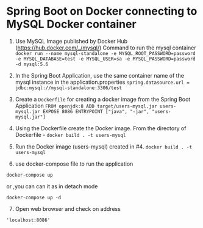 # Spring Boot on Docker connecting to MySQL Docker container

1. Use MySQL Image published by Docker Hub (https://hub.docker.com/_/mysql/)
Command to run the mysql container
`docker run --name mysql-standalone -e MYSQL_ROOT_PASSWORD=password -e MYSQL_DATABASE=test -e MYSQL_USER=sa -e MYSQL_PASSWORD=password -d mysql:5.6`

2. In the Spring Boot Application, use the same container name of the mysql instance in the application.properties
`spring.datasource.url = jdbc:mysql://mysql-standalone:3306/test`

3. Create a `Dockerfile` for creating a docker image from the Spring Boot Application
`FROM openjdk:8
ADD target/users-mysql.jar users-mysql.jar
EXPOSE 8086
ENTRYPOINT ["java", "-jar", "users-mysql.jar"]`

4. Using the Dockerfile create the Docker image.
From the directory of Dockerfile - `docker build . -t users-mysql`

5. Run the Docker image (users-mysql) created in #4.
`docker build . -t users-mysql`

6. use docker-compose file to run the application

```
docker-compose up 
```
or ,you can can it as in detach mode
```
docker-compose up -d
```
7. Open web browser and check on address
```url
'localhost:8086'
```
